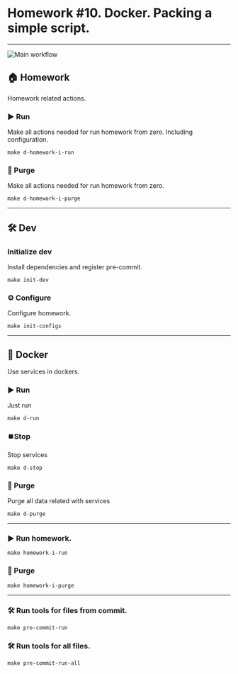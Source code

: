 # Homework #10. Docker. Packing a simple script.


---
![Main workflow](https://github.com/hillel-i-python-pro-i-2023-06-23/homework__dmytro_palamarchuk__django_10/actions/workflows/main-workflow.yml/badge.svg)

## 🏠 Homework

Homework related actions.

### ▶️ Run

Make all actions needed for run homework from zero. Including configuration.

```shell
make d-homework-i-run
```

### 🚮 Purge

Make all actions needed for run homework from zero.

```shell
make d-homework-i-purge
```

---

## 🛠️ Dev

### Initialize dev

Install dependencies and register pre-commit.

```shell
make init-dev
```

### ⚙️ Configure

Configure homework.

```shell
make init-configs
```

---

## 🐳 Docker

Use services in dockers.

### ▶️ Run

Just run

```shell
make d-run
```

### ⏹️Stop

Stop services

```shell
make d-stop
```

### 🚮 Purge

Purge all data related with services

```shell
make d-purge
```

---

### ▶️ Run homework.
```shell
make homework-i-run
```

### 🚮 Purge
```shell
make homework-i-purge
```

---

###  🛠️ Run tools for files from commit.
```shell
make pre-commit-run
```

###  🛠️ Run tools for all files.
```shell
make pre-commit-run-all
```
